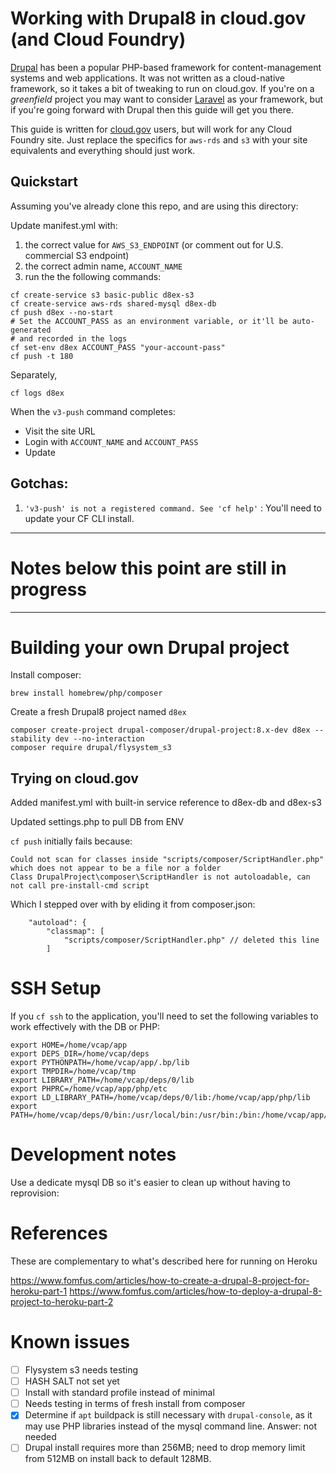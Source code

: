 # Working with Drupal8 in cloud.gov (and Cloud Foundry)

[Drupal](https://drupal.org) has been a popular PHP-based framework for content-management systems and web applications. It was not written as a cloud-native framework, so it takes a bit of tweaking to run on cloud.gov. If you're on a _greenfield_ project you may want to consider [Laravel](https://laravel.com) as your framework, but if you're going forward with Drupal then this guide will get you there.

This guide is written for [cloud.gov](https://cloud.gov/) users, but will work for any Cloud Foundry site. Just replace the specifics for `aws-rds` and `s3` with your site equivalents and everything should just work.

## Quickstart

Assuming you've already clone this repo, and are using this directory:

Update manifest.yml with:

1. the correct value for `AWS_S3_ENDPOINT` (or comment out for U.S. commercial S3 endpoint)
1. the correct admin name, `ACCOUNT_NAME`
1. run the the following commands:


```
cf create-service s3 basic-public d8ex-s3
cf create-service aws-rds shared-mysql d8ex-db
cf push d8ex --no-start 
# Set the ACCOUNT_PASS as an environment variable, or it'll be auto-generated
# and recorded in the logs
cf set-env d8ex ACCOUNT_PASS "your-account-pass"
cf push -t 180
```

Separately, 
```
cf logs d8ex
```

When the `v3-push` command completes:
- Visit the site URL
- Login with `ACCOUNT_NAME` and `ACCOUNT_PASS`
- Update 

## Gotchas:

1. `'v3-push' is not a registered command. See 'cf help'` : You'll need to update your CF CLI install.


----

# Notes below this point are still in progress

----
# Building your own Drupal project


Install composer:

```
brew install homebrew/php/composer
```

Create a fresh Drupal8 project named `d8ex`
```
composer create-project drupal-composer/drupal-project:8.x-dev d8ex --stability dev --no-interaction
composer require drupal/flysystem_s3
```

## Trying on cloud.gov

Added manifest.yml with built-in service reference to d8ex-db and d8ex-s3

Updated settings.php to pull DB from ENV 

`cf push` initially fails because:

```
Could not scan for classes inside "scripts/composer/ScriptHandler.php" which does not appear to be a file nor a folder
Class DrupalProject\composer\ScriptHandler is not autoloadable, can not call pre-install-cmd script
```

Which I stepped over with by eliding it from composer.json:

```
    "autoload": {
        "classmap": [
            "scripts/composer/ScriptHandler.php" // deleted this line
        ]
```


# SSH Setup

If you `cf ssh` to the application, you'll need to set the following variables to work effectively with the DB or PHP:

```
export HOME=/home/vcap/app
export DEPS_DIR=/home/vcap/deps
export PYTHONPATH=/home/vcap/app/.bp/lib
export TMPDIR=/home/vcap/tmp
export LIBRARY_PATH=/home/vcap/deps/0/lib
export PHPRC=/home/vcap/app/php/etc
export LD_LIBRARY_PATH=/home/vcap/deps/0/lib:/home/vcap/app/php/lib
export PATH=/home/vcap/deps/0/bin:/usr/local/bin:/usr/bin:/bin:/home/vcap/app/php/bin:/home/vcap/app/php/sbin
```

# Development notes

Use a dedicate mysql DB so it's easier to clean up without having to reprovision:

# References

These are complementary to what's described here for running on Heroku

https://www.fomfus.com/articles/how-to-create-a-drupal-8-project-for-heroku-part-1
https://www.fomfus.com/articles/how-to-deploy-a-drupal-8-project-to-heroku-part-2


# Known issues

- [ ] Flysystem s3 needs testing
- [ ] HASH SALT not set yet
- [ ] Install with standard profile instead of minimal
- [ ] Needs testing in terms of fresh install from composer
- [x] Determine if `apt` buildpack is still necessary with `drupal-console`, as it may use PHP libraries instead of the mysql command line. Answer: not needed
- [ ] Drupal install requires more than 256MB; need to drop memory limit from 512MB on install back to default 128MB.